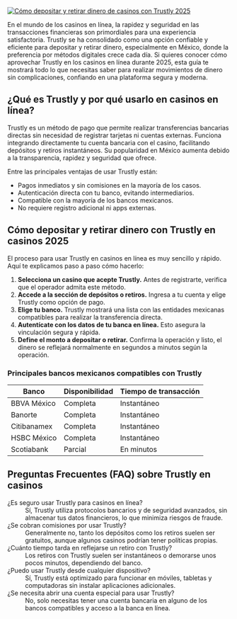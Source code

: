 [![Cómo depositar y retirar dinero de casinos con Trustly 2025](https://123-caf.pages.dev/gitsignup.png)](https://vrmoo.ru/Bt82HjjY)

<p>En el mundo de los casinos en línea, la rapidez y seguridad en las transacciones financieras son primordiales para una experiencia satisfactoria. Trustly se ha consolidado como una opción confiable y eficiente para depositar y retirar dinero, especialmente en México, donde la preferencia por métodos digitales crece cada día. Si quieres conocer cómo aprovechar Trustly en los casinos en línea durante 2025, esta guía te mostrará todo lo que necesitas saber para realizar movimientos de dinero sin complicaciones, confiando en una plataforma segura y moderna.</p>  <h2>¿Qué es Trustly y por qué usarlo en casinos en línea?</h2> <p>Trustly es un método de pago que permite realizar transferencias bancarias directas sin necesidad de registrar tarjetas ni cuentas externas. Funciona integrando directamente tu cuenta bancaria con el casino, facilitando depósitos y retiros instantáneos. Su popularidad en México aumenta debido a la transparencia, rapidez y seguridad que ofrece.</p> <p>Entre las principales ventajas de usar Trustly están:</p> <ul>   <li>Pagos inmediatos y sin comisiones en la mayoría de los casos.</li>   <li>Autenticación directa con tu banco, evitando intermediarios.</li>   <li>Compatible con la mayoría de los bancos mexicanos.</li>   <li>No requiere registro adicional ni apps externas.</li> </ul>  <h2>Cómo depositar y retirar dinero con Trustly en casinos 2025</h2> <p>El proceso para usar Trustly en casinos en línea es muy sencillo y rápido. Aquí te explicamos paso a paso cómo hacerlo:</p>  <ol>   <li><strong>Selecciona un casino que acepte Trustly.</strong> Antes de registrarte, verifica que el operador admita este método.</li>   <li><strong>Accede a la sección de depósitos o retiros.</strong> Ingresa a tu cuenta y elige Trustly como opción de pago.</li>   <li><strong>Elige tu banco.</strong> Trustly mostrará una lista con las entidades mexicanas compatibles para realizar la transferencia directa.</li>   <li><strong>Autentícate con los datos de tu banca en línea.</strong> Esto asegura la vinculación segura y rápida.</li>   <li><strong>Define el monto a depositar o retirar.</strong> Confirma la operación y listo, el dinero se reflejará normalmente en segundos a minutos según la operación.</li> </ol>  <h3>Principales bancos mexicanos compatibles con Trustly</h3> <table>   <thead>     <tr>       <th>Banco</th>       <th>Disponibilidad</th>       <th>Tiempo de transacción</th>     </tr>   </thead>   <tbody>     <tr>       <td>BBVA México</td>       <td>Completa</td>       <td>Instantáneo</td>     </tr>     <tr>       <td>Banorte</td>       <td>Completa</td>       <td>Instantáneo</td>     </tr>     <tr>       <td>Citibanamex</td>       <td>Completa</td>       <td>Instantáneo</td>     </tr>     <tr>       <td>HSBC México</td>       <td>Completa</td>       <td>Instantáneo</td>     </tr>     <tr>       <td>Scotiabank</td>       <td>Parcial</td>       <td>En minutos</td>     </tr>   </tbody> </table>  <h2>Preguntas Frecuentes (FAQ) sobre Trustly en casinos</h2>  <dl>   <dt>¿Es seguro usar Trustly para casinos en línea?</dt>   <dd>Sí, Trustly utiliza protocolos bancarios y de seguridad avanzados, sin almacenar tus datos financieros, lo que minimiza riesgos de fraude.</dd>      <dt>¿Se cobran comisiones por usar Trustly?</dt>   <dd>Generalmente no, tanto los depósitos como los retiros suelen ser gratuitos, aunque algunos casinos podrían tener políticas propias.</dd>    <dt>¿Cuánto tiempo tarda en reflejarse un retiro con Trustly?</dt>   <dd>Los retiros con Trustly suelen ser instantáneos o demorarse unos pocos minutos, dependiendo del banco.</dd>      <dt>¿Puedo usar Trustly desde cualquier dispositivo?</dt>   <dd>Sí, Trustly está optimizado para funcionar en móviles, tabletas y computadoras sin instalar aplicaciones adicionales.</dd>    <dt>¿Se necesita abrir una cuenta especial para usar Trustly?</dt>   <dd>No, solo necesitas tener una cuenta bancaria en alguno de los bancos compatibles y acceso a la banca en línea.</dd> </dl>